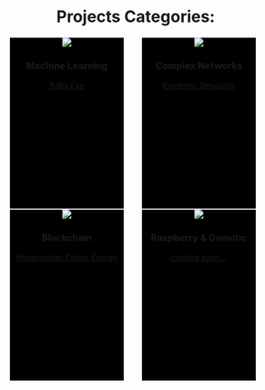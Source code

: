   <div align="center" style="height:500px;">    
    <h1>Projects Categories:</h1>
    <div style="float:left;border:1px solid white;width:200px;height:300px;background-color:black;margin-left:30px">
      <img src="https://user-images.githubusercontent.com/53179989/155874354-d2bbab10-ec80-4d19-8474-fe6f0be37509.jpg">
      <h3>Machine Learning</h3>
        <p><a href="babyeye.html">Baby Eye</a></p>
    </div>
    <div style="float:left;border:1px solid white;width:200px;height:300px;margin-left:30px;background-color:black;">
      <img src="https://user-images.githubusercontent.com/53179989/155875637-ec06bb8d-5417-4b38-aff6-c856791e0da2.png">
      <h3>Complex Networks</h3>
        <p><a href="epidemic-simulator.html">Epidemic Simulator</a></p>
    </div>
    <div style="float:left;border:1px solid white;width:200px;height:300px;margin-left:30px;background-color:black;">
      <img src="https://user-images.githubusercontent.com/53179989/155875345-a33e3064-4333-4350-8e31-ccef5cda4db3.jpg">
      <h3>Blockchain</h3>
        <p><a href="hyperledger.html">Hyperledger Fabric Energy</a></p>
    </div>
    <div style="float:left;border:1px solid white;width:200px;height:300px;margin-left:30px;background-color:black;">
      <img src="https://user-images.githubusercontent.com/53179989/155875501-ca846979-4a9d-4e48-9896-19b603692505.jpg">
      <h3>Raspberry & Domotic</h3>
        <p><a href="hyperledger.html">coming soon...</a></p>
    </div>  
  </div>

